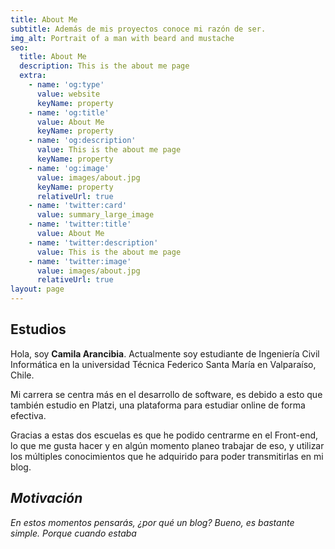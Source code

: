 ```yaml
---
title: About Me
subtitle: Además de mis proyectos conoce mi razón de ser.
img_alt: Portrait of a man with beard and mustache
seo:
  title: About Me
  description: This is the about me page
  extra:
    - name: 'og:type'
      value: website
      keyName: property
    - name: 'og:title'
      value: About Me
      keyName: property
    - name: 'og:description'
      value: This is the about me page
      keyName: property
    - name: 'og:image'
      value: images/about.jpg
      keyName: property
      relativeUrl: true
    - name: 'twitter:card'
      value: summary_large_image
    - name: 'twitter:title'
      value: About Me
    - name: 'twitter:description'
      value: This is the about me page
    - name: 'twitter:image'
      value: images/about.jpg
      relativeUrl: true
layout: page
---
```

## Estudios

Hola, soy **Camila Arancibia**. Actualmente soy estudiante de Ingeniería Civil Informática en la universidad Técnica Federico Santa María en Valparaíso, Chile.

Mi carrera se centra más en el desarrollo de software, es debido a esto que también estudio en Platzi, una plataforma para estudiar online de forma efectiva. 

Gracias a estas dos escuelas es que he podido centrarme en el Front-end, lo que me gusta hacer y en algún momento planeo trabajar de eso, y utilizar los múltiples conocimientos que he adquirido para poder transmitirlas en mi blog.

## *Motivación*

*En estos momentos pensarás, ¿por qué un blog? Bueno, es bastante simple. Porque cuando estaba*
